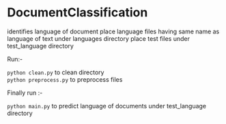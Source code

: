 # DocumentClassification
identifies language of document
place language files having same name as language of text under languages directory
place test files under test_language directory

Run:-

`python clean.py` to clean directory  
`python preprocess.py` to preprocess files  

Finally run :-  

`python main.py` to predict language of documents under test_language directory
